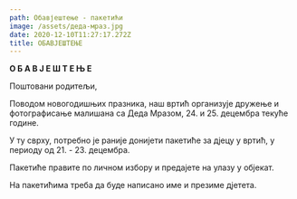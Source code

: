 ```yaml
---
path: Обавјештење - пакетићи
image: /assets/деда-мраз.jpg
date: 2020-12-10T11:27:17.272Z
title: ОБАВЈЕШТЕЊЕ
---
```

**О Б А В Ј Е Ш Т Е Њ Е**

Поштовани родитељи,

Поводом новогодишњих празника, наш вртић организује дружење и фотографисање малишана са Деда Мразом, 24. и 25. децембра текуће године.

У ту сврху, потребно је раније донијети пакетиће за дјецу у вртић, у периоду од 21. - 23. децембра.

Пакетиће правите по личном избору и предајете на улазу у објекат.

На пакетићима треба да буде написано име и презиме дјетета.